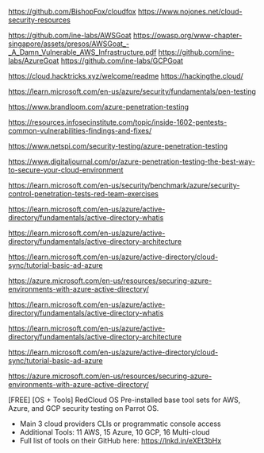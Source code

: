 https://github.com/BishopFox/cloudfox
https://www.nojones.net/cloud-security-resources

https://github.com/ine-labs/AWSGoat
https://owasp.org/www-chapter-singapore/assets/presos/AWSGoat_-_A_Damn_Vulnerable_AWS_Infrastructure.pdf
https://github.com/ine-labs/AzureGoat
https://github.com/ine-labs/GCPGoat

https://cloud.hacktricks.xyz/welcome/readme
https://hackingthe.cloud/


https://learn.microsoft.com/en-us/azure/security/fundamentals/pen-testing

https://www.brandloom.com/azure-penetration-testing

https://resources.infosecinstitute.com/topic/inside-1602-pentests-common-vulnerabilities-findings-and-fixes/

https://www.netspi.com/security-testing/azure-penetration-testing

https://www.digitaljournal.com/pr/azure-penetration-testing-the-best-way-to-secure-your-cloud-environment

https://learn.microsoft.com/en-us/security/benchmark/azure/security-control-penetration-tests-red-team-exercises

https://learn.microsoft.com/en-us/azure/active-directory/fundamentals/active-directory-whatis

https://learn.microsoft.com/en-us/azure/active-directory/fundamentals/active-directory-architecture

https://learn.microsoft.com/en-us/azure/active-directory/cloud-sync/tutorial-basic-ad-azure

https://azure.microsoft.com/en-us/resources/securing-azure-environments-with-azure-active-directory/

https://learn.microsoft.com/en-us/azure/active-directory/fundamentals/active-directory-whatis

https://learn.microsoft.com/en-us/azure/active-directory/fundamentals/active-directory-architecture

https://learn.microsoft.com/en-us/azure/active-directory/cloud-sync/tutorial-basic-ad-azure

https://azure.microsoft.com/en-us/resources/securing-azure-environments-with-azure-active-directory/



[FREE] [OS + Tools] RedCloud OS
Pre-installed base tool sets for AWS, Azure, and GCP security testing on Parrot OS.
- Main 3 cloud providers CLIs or programmatic console access
- Additional Tools: 11 AWS, 15 Azure, 10 GCP, 16 Multi-cloud
- Full list of tools on their GitHub here: https://lnkd.in/eXEt3bHx

